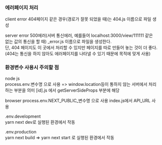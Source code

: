 ### 에러페이지 처리

client error
404페이지 같은 경우(경로가 잘못 되었을 때)는 404.js 이름으로 파일 생성

server error
500에러(서버 통신에러, 예를들어 localhost:3000/view/111111 같은 없는 값의 통신을 할 때) \_error.js 이름으로 파일을 생성한다.  
단, 404 페이지도 이 곳에서 처리할 수 있지만 페이지를 따로 만들어 놓는 것이 더 좋다.(404는 통신을 하지 않아도 에러페이지를 나타낼 수 있기 때문에 목적에 맞게 사용)

### 환경변수 사용시 주의할 점

node js  
process.env.변수명 으로 사용 => window.location등이 통하지 않는 서버에서 처리하는 부분을 의미
[id].js 에서 getServerSideProps 부분에 해당

browser
process.env.NEXT_PUBLIC\_변수명 으로 사용
index.js에서 API_URL 사용

.env.development  
yarn next dev로 실행된 환경에서 작동

.env.production  
yarn next build => yarn next start 로 실행된 환경에서 작동
